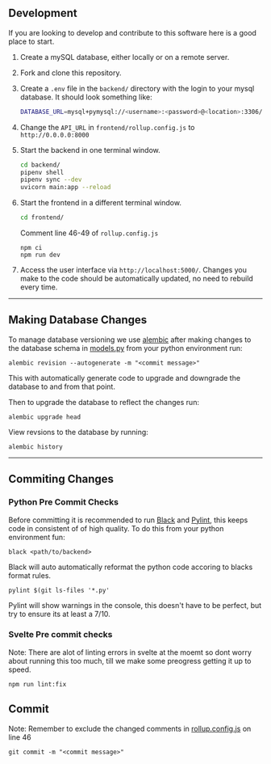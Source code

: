 ## Development 
If you are looking to develop and contribute to this software here is a good place to start. 
1. Create a mySQL database, either locally or on a remote server. 
2. Fork and clone this repository. 
3. Create a `.env` file in the `backend/` directory with the login to your mysql database. It should look something like:
    ```bash
    DATABASE_URL=mysql+pymysql://<username>:<password>@<location>:3306/<db_name>
    ```
4. Change the `API_URL` in `frontend/rollup.config.js` to `http://0.0.0.0:8000`
5. Start the backend in one terminal window.
    ```bash
    cd backend/
    pipenv shell
    pipenv sync --dev
    uvicorn main:app --reload
    ```
6. Start the frontend in a different terminal window.
    ```bash
    cd frontend/
    ```

    Comment line 46-49 of `rollup.config.js`
    
    
    ```
    npm ci
    npm run dev
    ```
7. Access the user interface via `http://localhost:5000/`. Changes you make to the code should be automatically updated, no need to rebuild every time.

---
## Making Database Changes

To manage database versioning we use [alembic](https://github.com/sqlalchemy/alembic) after making changes to the database schema in [models.py](backend/models.py) from your python environment run:
```
alembic revision --autogenerate -m "<commit message>"
```
This with automatically generate code to upgrade and downgrade the database to and from that point.  

Then to upgrade the database to reflect the changes run:

```
alembic upgrade head 
```
View revsions to the database by running:
```
alembic history
```


---

## Commiting Changes

### Python Pre Commit Checks

Before committing it is recommended to run [Black](https://github.com/psf/black) and [Pylint](https://github.com/PyCQA/pylint), this keeps code in consistent of of high quality. To do this from your python environment fun:

    
    black <path/to/backend>
    
Black will auto automatically reformat the python code accoring to blacks format rules.

```
pylint $(git ls-files '*.py'
```

Pylint will show warnings in the console, this doesn't have to be perfect, but try to ensure its at least a 7/10.

### Svelte Pre commit checks
Note: There are alot of linting errors in svelte at the moemt so dont worry about running this too much, till we make some preogress getting it up to speed.

```
npm run lint:fix
```

## Commit 
Note: Remember to exclude the changed comments in [rollup.config.js](./frontend/rollup.config.js) on line 46
```
git commit -m "<commit message>"
```

